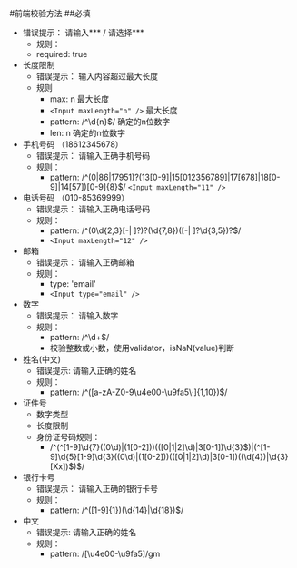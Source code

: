 #前端校验方法
##必填
- 错误提示： 请输入*** / 请选择***
	- 规则：
	- required: true
- 长度限制
	- 错误提示： 输入内容超过最大长度
	- 规则
		- max: n   最大长度
		- `<Input maxLength="n" />`   最大长度
		- pattern: /^\d{n}$/   确定的n位数字
		- len: n    确定的n位数字
- 手机号码 （18612345678）
	- 错误提示： 请输入正确手机号码
	- 规则：
		- pattern: /^(0|86|17951)?(13[0-9]|15[012356789]|17[678]|18[0-9]|14[57])[0-9]{8}$/
		`<Input maxLength="11" />`
- 电话号码 （010-85369999）
	- 错误提示： 请输入正确电话号码
	- 规则：
		- pattern:  /^(0\d{2,3}[-| ]?)?(\d{7,8})([-| ]?\d{3,5})?$/
		- `<Input maxLength="12" /> `
- 邮箱
	- 错误提示： 请输入正确邮箱
	- 规则：
		- type: 'email'
		- `<Input type="email" />`
- 数字
	- 错误提示： 请输入数字
	- 规则：
		- pattern: /^\d+$/
		- 校验整数或小数，使用validator，isNaN(value)判断
- 姓名(中文)
	- 错误提示: 请输入正确的姓名
	- 规则：
		- pattern: /^([a-zA-Z0-9\u4e00-\u9fa5\·]{1,10})$/
- 证件号
	- 数字类型
	- 长度限制
	- 身份证号码规则：
		- /^(^[1-9]\d{7}((0\d)|(1[0-2]))(([0|1|2]\d)|3[0-1])\d{3}$)|(^[1-9]\d{5}[1-9]\d{3}((0\d)|(1[0-2]))(([0|1|2]\d)|3[0-1])((\d{4})|\d{3}[Xx])$)$/
- 银行卡号
	- 错误提示： 请输入正确的银行卡号
	- 规则：
		- pattern: /^([1-9]{1})(\d{14}|\d{18})$/
- 中文
	- 错误提示: 请输入正确的姓名
	- 规则：
		- pattern: /[\u4e00-\u9fa5]/gm